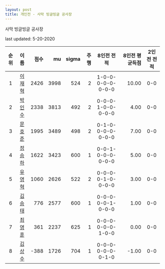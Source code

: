 ```yaml
---
layout: post
title: 개인전 - 사막 빙글빙글 공사장
---
```


사막 빙글빙글 공사장

last updated: 5-20-2020

| 순위 | 이름 | 점수 | mu | sigma | 주행 | 8인전 전적 | 8인전 평균득점 | 2인전 전적 |
|:---:|:---:|---:|---:|---:|---:|:---:|---:|:---:|
| 1 | [이재혁](../ijaehyeok) | 2426 | 3998 | 524 | 2 | 1-0-0-0-0-0-0-0-0 | 10.00 | 0-0 |
| 2 | [박인수](../bakinsu) | 2338 | 3813 | 492 | 2 | 0-0-0-1-0-0-0-0-0 | 4.00 | 0-0 |
| 3 | [문호준](../munhojun) | 1995 | 3489 | 498 | 2 | 0-1-0-0-0-0-0-0-0 | 7.00 | 0-0 |
| 4 | [정승하](../jeongseungha) | 1622 | 3423 | 600 | 1 | 0-0-1-0-0-0-0-0-0 | 5.00 | 0-0 |
| 5 | [유영혁](../yuyeonghyeok) | 1060 | 2626 | 522 | 2 | 0-0-0-0-1-0-0-0-0 | 3.00 | 0-0 |
| 6 | [김승태](../gimseungtae) | 776 | 2577 | 600 | 1 | 0-0-0-0-0-1-0-0-0 | 1.00 | 0-0 |
| 7 | [최영훈](../choiyeonghun) | 361 | 2237 | 625 | 1 | 0-0-0-0-0-0-1-0-0 | 0.00 | 0-0 |
| 8 | [김상수](../gimsangsu) | -388 | 1726 | 704 | 1 | 0-0-0-0-0-0-0-1-0 | -1.00 | 0-0 |
